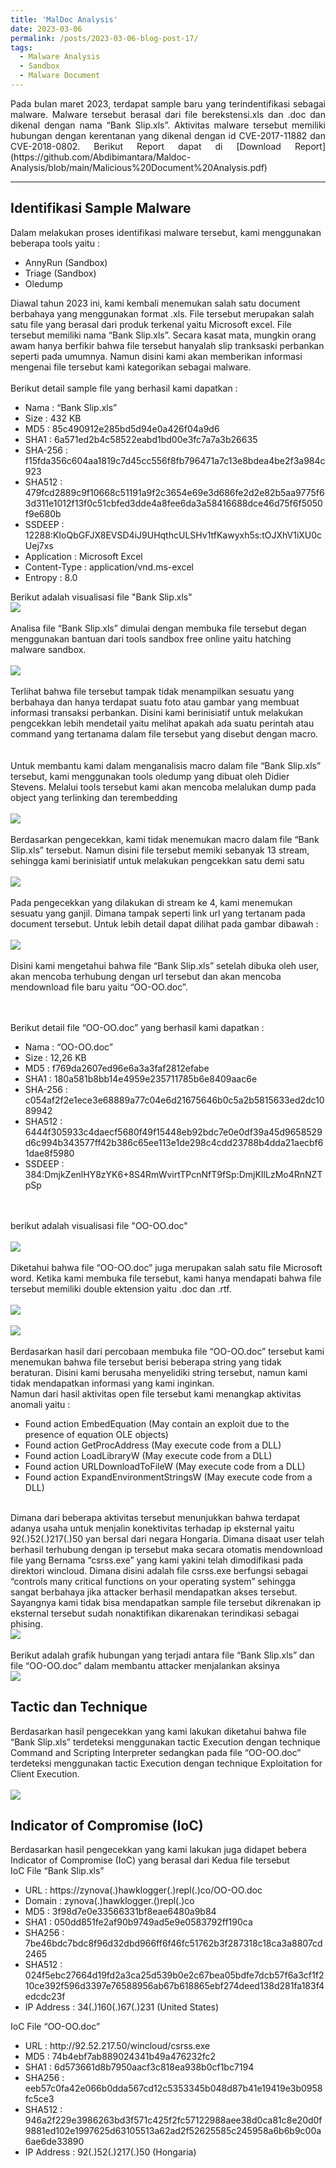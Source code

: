 ```yaml
---
title: 'MalDoc Analysis'
date: 2023-03-06
permalink: /posts/2023-03-06-blog-post-17/
tags:
  - Malware Analysis
  - Sandbox
  - Malware Document
---
```

<p style="text-align: justify;">
  Pada bulan maret 2023, terdapat sample baru yang terindentifikasi sebagai malware. Malware tersebut berasal dari file berekstensi.xls dan .doc dan dikenal dengan nama “Bank Slip.xls”. Aktivitas malware tersebut memiliki hubungan dengan kerentanan yang dikenal dengan id CVE-2017-11882 dan CVE-2018-0802.  Berikut Report dapat di [Download Report](https://github.com/Abdibimantara/Maldoc-Analysis/blob/main/Malicious%20Document%20Analysis.pdf)
</p>

---
<p style="text-align: justify;"> 
<h2>Identifikasi Sample Malware</h2>
Dalam melakukan proses identifikasi malware tersebut, kami menggunakan beberapa tools yaitu :
  <ul>
  <li>AnnyRun (Sandbox)</li>
  <li>Triage (Sandbox)</li>
  <li>Oledump</li>
</ul>
Diawal tahun 2023 ini, kami kembali menemukan salah satu document berbahaya yang menggunakan format .xls. File tersebut merupakan salah satu file yang berasal dari produk terkenal yaitu Microsoft excel. File tersebut memiliki nama “Bank Slip.xls”. Secara kasat mata, mungkin orang awam hanya berfikir bahwa file tersebut hanyalah slip tranksaski perbankan seperti pada umumnya. Namun disini kami akan memberikan informasi mengenai file tersebut kami kategorikan sebagai malware. 
<br><br>
Berikut detail sample file yang berhasil kami dapatkan :

<ul>
    <li>Nama 			: “Bank Slip.xls”</li>
    <li>Size			: 432 KB</li>
    <li>MD5			: 85c490912e285bd5d94e0a426f04a9d6</li>
    <li>SHA1			: 6a571ed2b4c58522eabd1bd00e3fc7a7a3b26635</li>
    <li>SHA-256		: f15fda356c604aa1819c7d45cc556f8fb796471a7c13e8bdea4be2f3a984c923</li>
    <li>SHA512		: 479fcd2889c9f10668c51191a9f2c3654e69e3d686fe2d2e82b5aa9775f63d311e1012f13f0c51cbfed3dde4a8fee6da3a58416688dce46d75f6f5050f9e680b
    </li>
    <li>SSDEEP		: 12288:KIoQbGFJX8EVSD4iJ9UHqthcULSHv1tfKawyxh5s:tOJXhV1iXU0cUej7xs</li>
    <li>Application 		: Microsoft Excel</li>
    <li>Content-Type		: application/vnd.ms-excel</li>
    <li>Entropy : 8.0</li>
  </ul>

  Berikut adalah visualisasi file "Bank Slip.xls"
  <br>
  <img src="https://user-images.githubusercontent.com/43168046/223012674-a40a7122-aa09-431a-9eaf-dba1b06d4823.png">
<br><br>
Analisa file “Bank Slip.xls” dimulai dengan membuka file tersebut degan menggunakan bantuan dari tools sandbox free online yaitu hatching malware sandbox. 
<br><br>
<img src="https://user-images.githubusercontent.com/43168046/223012942-f710ae10-2f23-4317-afe8-37f9b7f90f84.png">
<br><br>
Terlihat bahwa file tersebut tampak tidak menampilkan sesuatu yang berbahaya dan hanya terdapat suatu foto atau gambar yang membuat informasi transaksi perbankan. Disini kami berinisiatif untuk melakukan pengcekkan lebih mendetail  yaitu melihat apakah ada suatu perintah atau command yang tertanama dalam file tersebut yang disebut dengan macro.  
<br><br>
Untuk membantu kami dalam menganalisis macro dalam file “Bank Slip.xls” tersebut, kami menggunakan tools oledump yang dibuat oleh Didier Stevens. Melalui tools tersebut kami akan mencoba melalukan dump pada object yang terlinking dan terembedding
<br><br>
<img src="https://user-images.githubusercontent.com/43168046/223013146-0730c45e-252f-4ac7-8c3a-3f196f196b17.png">
<br><br>
Berdasarkan pengecekkan, kami tidak menemukan macro dalam file “Bank Slip.xls” tersebut. Namun disini file tersebut memiki sebanyak 13 stream, sehingga kami berinisiatif untuk melakukan pengcekkan satu demi satu
<br><br>
<img src="https://user-images.githubusercontent.com/43168046/223013335-c004763d-44de-45f8-a913-bacbc856bfee.png">
<br><br>
Pada pengecekkan yang dilakukan di stream ke 4, kami menemukan sesuatu yang ganjil. Dimana tampak seperti link url yang tertanam pada document tersebut. Untuk lebih detail dapat dilihat pada gambar dibawah :
<br><br>
<img src="https://user-images.githubusercontent.com/43168046/223013418-9a2c6707-e8ee-44d2-b8d0-cc7cf3a7581a.png">
<br><br>
Disini kami mengetahui bahwa file “Bank Slip.xls” setelah dibuka oleh user, akan mencoba terhubung dengan url tersebut dan akan mencoba mendownload file baru yaitu “OO-OO.doc”. 

<br><br>
Berikut detail file “OO-OO.doc” yang berhasil kami dapatkan :

<ul>
    <li>Nama 			: “OO-OO.doc”</li>
    <li>Size			: 12,26 KB</li>
    <li>MD5			: f769da2607ed96e6a3a3faf2812efabe</li>
    <li>SHA1			: 180a581b8bb14e4959e235711785b6e8409aac6e</li>
    <li>SHA-256		: c054af2f2e1ece3e68889a77c04e6d21675646b0c5a2b5815633ed2dc1089942</li>
    <li>SHA512		: 6444f305933c4daecf5680f49f15448eb92bdc7e0e0df39a45d9658529d6c994b343577ff42b386c65ee113e1de298c4cdd23788b4dda21aecbf61dae8f5980</li>
    <li>SSDEEP		: 384:DmjkZenlHY8zYK6+8S4RmWvirtTPcnNfT9fSp:DmjKIlLzMo4RnNZTpSp</li>
</ul>
<br><br>
berikut adalah visualisasi file "OO-OO.doc"
<br><br>
<img src="https://user-images.githubusercontent.com/43168046/223015720-db9c469c-c1ed-4dd2-8a5c-eb59fa092ca4.png">
<br><br>
Diketahui bahwa file “OO-OO.doc” juga merupakan salah satu file Microsoft word. Ketika kami membuka file tersebut, kami hanya mendapati bahwa file tersebut memiliki double ektension yaitu .doc dan .rtf.
<br><br>
<img src="https://user-images.githubusercontent.com/43168046/223015871-7d4c7efa-5323-4c99-82c3-f46163b703c5.png">
<br><br>
<img src="https://user-images.githubusercontent.com/43168046/223015907-343fa911-1874-462a-92c4-ddf8ab94fa7b.png">
<br><br>
Berdasarkan hasil dari percobaan membuka file “OO-OO.doc” tersebut kami menemukan bahwa file tersebut berisi beberapa string yang tidak beraturan. Disini kami berusaha menyelidiki string tersebut, namun kami tidak mendapatkan informasi yang kami inginkan. 
<br>
Namun dari hasil aktivitas open file tersebut kami menangkap aktivitas anomali yaitu :
<ul>
    <li>Found action EmbedEquation (May contain an exploit due to the presence of equation OLE objects)</li>
    <li>Found action GetProcAddress (May execute code from a DLL)</li>
    <li>Found action LoadLibraryW (May execute code from a DLL)</li>
    <li>Found action URLDownloadToFileW (May execute code from a DLL)</li>
    <li>Found action ExpandEnvironmentStringsW (May execute code from a DLL)</li>    
</ul>

<br>
Dimana dari beberapa aktivitas tersebut menunjukkan bahwa terdapat adanya usaha untuk menjalin konektivitas terhadap ip eksternal yaitu 92(.)52(.)217(.)50 yan bersal dari negara Hongaria. Dimana disaat user telah berhasil terhubung dengan ip tersebut maka secara otomatis mendownload file yang Bernama “csrss.exe” yang kami yakini telah dimodifikasi pada direktori wincloud. Dimana disini adalah file csrss.exe berfungsi sebagai “controls many critical functions on your operating system” sehingga sangat berbahaya jika attacker berhasil mendapatkan akses tersebut. Sayangnya kami tidak bisa mendapatkan sample file tersebut dikrenakan ip eksternal tersebut sudah nonaktifikan dikarenakan terindikasi sebagai phising. 
<br>
<img src="https://user-images.githubusercontent.com/43168046/223016191-a47380a3-07dd-47df-b257-36766f28ee53.png">
<br><br>
Berikut adalah grafik hubungan yang terjadi antara file “Bank Slip.xls” dan file “OO-OO.doc” dalam membantu attacker menjalankan aksinya
<br>
<img src="https://user-images.githubusercontent.com/43168046/223016292-0142601b-6f19-447c-ab8e-c3105cb2e74b.png">
<H2>Tactic dan Technique </H2>
Berdasarkan hasil pengecekkan yang kami lakukan diketahui bahwa file “Bank Slip.xls” terdeteksi menggunakan tactic Execution dengan technique Command and Scripting Interpreter sedangkan pada file “OO-OO.doc” terdeteksi menggunakan tactic Execution dengan technique Exploitation for Client Execution.
<br><br>
<img src="https://user-images.githubusercontent.com/43168046/223016389-3ca972d8-441f-4c4b-9b31-5e8f1cf70625.png">
<h2>Indicator of Compromise (IoC)</h2>
Berdasarkan hasil pengecekkan yang kami lakukan juga didapet bebera Indicator of Compromise (IoC) yang berasal dari Kedua file tersebut 
<br>
IoC File “Bank Slip.xls”
<ul>
<li>URL 		: https://zynova(.)hawklogger(.)repl(.)co/OO-OO.doc</li>
<li>Domain 	: zynova(.)hawklogger.()repl(.)co</li>
<li>MD5 		: 3f98d7e0e33566331bf8eae6480a9b84</li>
<li>SHA1 		: 050dd851fe2af90b9749ad5e9e0583792ff190ca</li>
<li>SHA256 	: 7be46bdc7bdc8f96d32dbd966ff6f46fc51762b3f287318c18ca3a8807cd2465</li>
<li>SHA512 	: 024f5ebc27664d19fd2a3ca25d539b0e2c67bea05bdfe7dcb57f6a3cf1f210ce392f596d3397e76588956ab67b618865ebf274deed138d281fa183f4edcdc23f</li>
<li>IP Address 	: 34(.)160(.)67(.)231 (United States)</li> 
</ul>

IoC File “OO-OO.doc”
<ul>
    <li>URL		 : http://92.52.217.50/wincloud/csrss.exe</li>
    <li>MD5		 : 74b4ebf7ab889024341b49a476232fc2</li>
    <li>SHA1		 : 6d573661d8b7950aacf3c818ea938b0cf1bc7194</li>
    <li>SHA256 	  : eeb57c0fa42e066b0dda567cd12c5353345b048d87b41e19419e3b0958fc5ce3</li>
    <li>SHA512 	   : 946a2f229e3986263bd3f571c425f2fc57122988aee38d0ca81c8e20d0f9881ed102e1997625d63105513a62ad2f52625585c245958a6b6b9c00a6ae6de33890</li>
    <li>IP Address 	: 92(.)52(.)217(.)50 (Hongaria)</li>
</ul>
</p>
